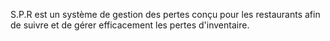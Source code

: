 S.P.R est un système de gestion des pertes conçu pour les restaurants afin de suivre et de gérer efficacement les pertes d'inventaire.
